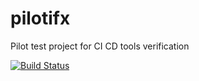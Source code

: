 # pilotifx
Pilot test project for CI CD tools verification

[![Build Status](https://travis-ci.org/jaenrig/pilotifx.svg?branch=master)](https://travis-ci.org/jaenrig/pilotifx)


